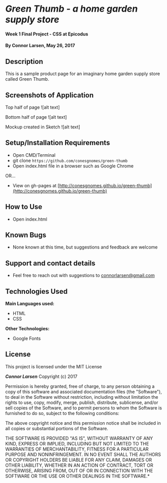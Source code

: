 # _Green Thumb - a home garden supply store_

#### Week 1 Final Project - CSS at Epicodus

#### By **Connor Larsen, May 26, 2017**

## Description

 This is a sample product page for an imaginary home garden supply store called Green Thumb.

## Screenshots of Application

Top half of page
![alt text]

Bottom half of page
![alt text]

Mockup created in Sketch
![alt text]

## Setup/Installation Requirements

* Open CMD/Terminal
* git clone `https://github.com/conesgnomes/green-thumb`
* Open index.html file in a browser such as Google Chrome

OR...

* View on gh-pages at [http://conesgnomes.github.io/green-thumb](http://conesgnomes.github.io/green-thumb)

## How to Use

* Open index.html

## Known Bugs

* None known at this time, but suggestions and feedback are welcome

## Support and contact details

* Feel free to reach out with suggestions to connorlarsen@gmail.com

## Technologies Used

**Main Languages used:**

* HTML
* CSS

**Other Technologies:**

* Google Fonts

## License

This project is licensed under the MIT License

**_Connor Larsen_** Copyright (c) 2017

Permission is hereby granted, free of charge, to any person obtaining a copy of this software and associated documentation files (the "Software"), to deal in the Software without restriction, including without limitation the rights to use, copy, modify, merge, publish, distribute, sublicense, and/or sell copies of the Software, and to permit persons to whom the Software is furnished to do so, subject to the following conditions:

The above copyright notice and this permission notice shall be included in all copies or substantial portions of the Software.

THE SOFTWARE IS PROVIDED "AS IS", WITHOUT WARRANTY OF ANY KIND, EXPRESS OR IMPLIED, INCLUDING BUT NOT LIMITED TO THE WARRANTIES OF MERCHANTABILITY, FITNESS FOR A PARTICULAR PURPOSE AND NONINFRINGEMENT. IN NO EVENT SHALL THE AUTHORS OR COPYRIGHT HOLDERS BE LIABLE FOR ANY CLAIM, DAMAGES OR OTHER LIABILITY, WHETHER IN AN ACTION OF CONTRACT, TORT OR OTHERWISE, ARISING FROM, OUT OF OR IN CONNECTION WITH THE SOFTWARE OR THE USE OR OTHER DEALINGS IN THE SOFTWARE.*
